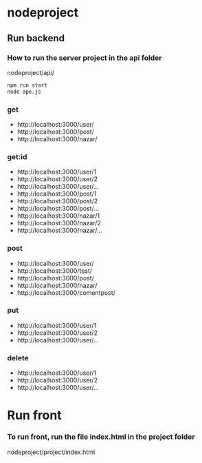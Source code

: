 # nodeproject

## Run backend
### How to run the server project in the api folder
nodeproject/api/
```bash
npm run start
node ape.js
```

### get
- http://localhost:3000/user/
- http://localhost:3000/post/
- http://localhost:3000/nazar/
### get:id
- http://localhost:3000/user/1
- http://localhost:3000/user/2
- http://localhost:3000/user/...
- http://localhost:3000/post/1
- http://localhost:3000/post/2
- http://localhost:3000/post/...
- http://localhost:3000/nazar/1
- http://localhost:3000/nazar/2
- http://localhost:3000/nazar/...
### post
- http://localhost:3000/user/
- http://localhost:3000/test/
- http://localhost:3000/post/
- http://localhost:3000/nazar/
- http://localhost:3000/comentpost/
### put
- http://localhost:3000/user/1
- http://localhost:3000/user/2
- http://localhost:3000/user/...
### delete
- http://localhost:3000/user/1
- http://localhost:3000/user/2
- http://localhost:3000/user/...

# Run front
### To run front, run the file index.html in the project folder
nodeproject/project/index.html